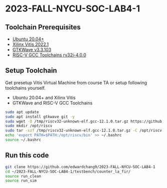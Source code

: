 # 2023-FALL-NYCU-SOC-LAB4-1

## Toolchain Prerequisites
* [Ubuntu 20.04+](https://releases.ubuntu.com/focal/)
* [Xilinx Vitis 2022.1](https://www.xilinx.com/support/download/index.html/content/xilinx/en/downloadNav/vivado-design-tools/2022-1.html)
* [GTKWave v3.3.103](https://gtkwave.sourceforge.net/)
* [RISC-V GCC Toolchains rv32i-4.0.0](https://github.com/stnolting/riscv-gcc-prebuilt)

## Setup Toolchain
Get presetup Vitis Virtual Machine from course TA or setup following toolchains yourself.
* Ubuntu 20.04+ and Xilinx Vitis
* GTKWave and RISC-V GCC Toolchains
```sh
sudo apt update
sudo apt install gtkwave git -y
sudo wget -O /tmp/riscv32-unknown-elf.gcc-12.1.0.tar.gz https://github.com/stnolting/riscv-gcc-prebuilt/releases/download/rv32i-4.0.0/riscv32-unknown-elf.gcc-12.1.0.tar.gz
sudo mkdir /opt/riscv
sudo tar -xzf /tmp/riscv32-unknown-elf.gcc-12.1.0.tar.gz -C /opt/riscv
echo 'export PATH=$PATH:/opt/riscv/bin' >> ~/.bashrc
source ~/.bashrc
```

## Run this code
```sh
git clone https://github.com/edwardchang9/2023-FALL-NYCU-SOC-LAB4-1
cd ~/2023-FALL-NYCU-SOC-LAB4-1/testbench/counter_la_fir/
source run_clean
source run_sim
```
